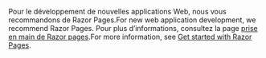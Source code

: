 <span data-ttu-id="f2d2f-101">Pour le développement de nouvelles applications Web, nous vous recommandons de Razor Pages.</span><span class="sxs-lookup"><span data-stu-id="f2d2f-101">For new web application development, we recommend Razor Pages.</span></span> <span data-ttu-id="f2d2f-102">Pour plus d’informations, consultez la page [prise en main de Razor pages](/aspnet/core/tutorials/razor-pages/razor-pages-start).</span><span class="sxs-lookup"><span data-stu-id="f2d2f-102">For more information, see [Get started with Razor Pages](/aspnet/core/tutorials/razor-pages/razor-pages-start).</span></span>